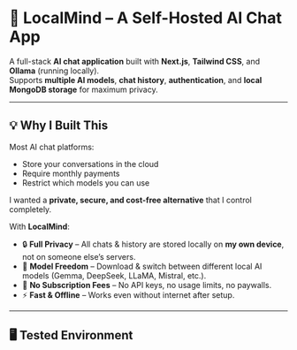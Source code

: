 # 🧠 LocalMind – A Self-Hosted AI Chat App

A full-stack **AI chat application** built with **Next.js**, **Tailwind CSS**, and **Ollama** (running locally).  
Supports **multiple AI models**, **chat history**, **authentication**, and **local MongoDB storage** for maximum privacy.

---

## 💡 Why I Built This

Most AI chat platforms:

- Store your conversations in the cloud
- Require monthly payments
- Restrict which models you can use

I wanted a **private, secure, and cost-free alternative** that I control completely.

With **LocalMind**:

- 🔒 **Full Privacy** – All chats & history are stored locally on **my own device**, not on someone else’s servers.
- 🧠 **Model Freedom** – Download & switch between different local AI models (Gemma, DeepSeek, LLaMA, Mistral, etc.).
- 💸 **No Subscription Fees** – No API keys, no usage limits, no paywalls.
- ⚡ **Fast & Offline** – Works even without internet after setup.

---

## 🖥 Tested Environment
